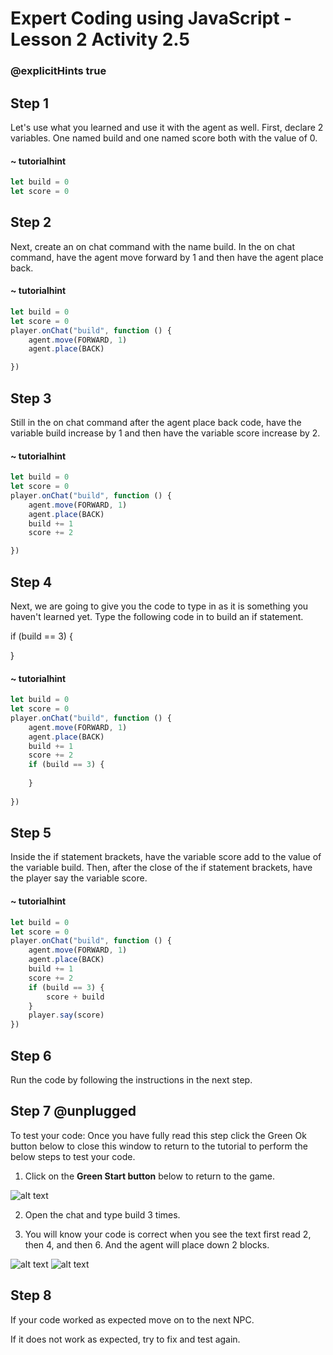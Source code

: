 # Expert Coding using JavaScript - Lesson 2 Activity 2.5
### @explicitHints true

## Step 1

Let's use what you learned and use it with the agent as well. 
First, declare 2 variables. One named build and one named score both with the value of 0. 

#### ~ tutorialhint
```javascript
let build = 0
let score = 0

```


## Step 2 
Next, create an on chat command with the name build.  In the on chat command, have the agent move forward by 1 and then have the agent place back. 

#### ~ tutorialhint
```javascript
let build = 0
let score = 0
player.onChat("build", function () {
    agent.move(FORWARD, 1)
    agent.place(BACK)

})
```


## Step 3
Still in the on chat command after the agent place back code, have the variable build increase by 1 and then have the variable score increase by 2. 

#### ~ tutorialhint
```javascript
let build = 0
let score = 0
player.onChat("build", function () {
    agent.move(FORWARD, 1)
    agent.place(BACK)
    build += 1
    score += 2

})
```


## Step 4
Next, we are going to give you the code to type in as it is something you haven't learned yet.  Type the following code in to build an if statement. 

if (build == 3) {

}



#### ~ tutorialhint
```javascript
let build = 0
let score = 0
player.onChat("build", function () {
    agent.move(FORWARD, 1)
    agent.place(BACK)
    build += 1
    score += 2
    if (build == 3) {
        
    }
    
})
```

## Step 5
Inside the if statement brackets, have the variable score add to the value of the variable build. Then, after the close of the if statement brackets, have the player say the variable score.


#### ~ tutorialhint
```javascript
let build = 0
let score = 0
player.onChat("build", function () {
    agent.move(FORWARD, 1)
    agent.place(BACK)
    build += 1
    score += 2
    if (build == 3) {
        score + build
    }
    player.say(score)
})
```

## Step 6
Run the code by following the instructions in the next step. 

## Step 7 @unplugged
To test your code:
Once you have fully read this step click the Green Ok button below to close this window to return to the tutorial to perform the below steps to test your code.

1. Click on the **Green Start button** below to return to the game.

  

![alt text](https://expertjs.codingcredentials.com/Lesson1/1.1/1.JPG?raw=true  "Start")

2. Open the chat and type build 3 times. 

2. You will know your code is correct when you see the text first read 2, then 4, and then 6. And the agent will place down 2 blocks. 

![alt text](https://expertjs.codingcredentials.com/Lesson2/2.1/2.5.png?raw=true "Code")
![alt text](https://expertjs.codingcredentials.com/Lesson2/2.1/2.5.1.png?raw=true "Code")

## Step 8

If your code worked as expected move on to the next NPC. 
  
If it does not work as expected, try to fix and test again.

